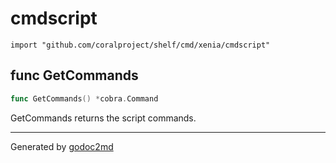 
# cmdscript
    import "github.com/coralproject/shelf/cmd/xenia/cmdscript"






## func GetCommands
``` go
func GetCommands() *cobra.Command
```
GetCommands returns the script commands.









- - -
Generated by [godoc2md](http://godoc.org/github.com/davecheney/godoc2md)